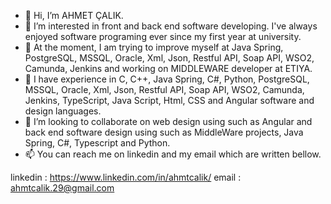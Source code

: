 - 👋 Hi, I’m AHMET ÇALIK.
- 👀 I’m interested in front and back end software developing. I've always enjoyed software programing ever since my first year at university.
- 🌱 At the moment, I am trying to improve myself at Java Spring, PostgreSQL, MSSQL, Oracle, Xml, Json, Restful API, Soap API, WSO2, Camunda, Jenkins and working on MIDDLEWARE developer at ETIYA.
- 🌱 I have experience in C, C++, Java Spring, C#, Python, PostgreSQL, MSSQL, Oracle, Xml, Json, Restful API, Soap API, WSO2, Camunda, Jenkins, TypeScript, Java Script, Html, CSS and Angular software and design languages. 
- 💞️ I’m looking to collaborate on web design using such as Angular and back end software design using such as MiddleWare projects, Java Spring, C#, Typescript and Python.
- 📫 You can reach me on linkedin and my email which are written bellow.

linkedin : https://www.linkedin.com/in/ahmtcalik/
email    : ahmtcalik.29@gmail.com
